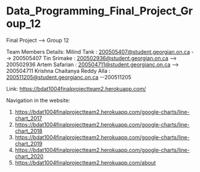 # Data_Programming_Final_Project_Group_12
Final Project --> Group 12

Team Members Details:
Milind Tank : 200505407@student.georgian.on.ca --> 200505407
Tin Srimake : 200502936@student.georgian.on.ca --> 200502936
Artem Safarian : 200504711@student.georgianc.on.ca --> 200504711
Krishna Chaitanya Reddy Alla : 200511205@student.georgianc.on.ca --200511205

Link: https://bdat1004finalprojectteam2.herokuapp.com/

Navigation in the website:
1) https://bdat1004finalprojectteam2.herokuapp.com/google-charts/line-chart_2017
2) https://bdat1004finalprojectteam2.herokuapp.com/google-charts/line-chart_2018
3) https://bdat1004finalprojectteam2.herokuapp.com/google-charts/line-chart_2019
4) https://bdat1004finalprojectteam2.herokuapp.com/google-charts/line-chart_2020
5) https://bdat1004finalprojectteam2.herokuapp.com/about

